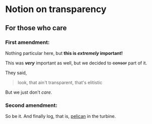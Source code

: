 # Notion on transparency

## For those who care

### First amendment:
Nothing particular here, but
**this is _extremely_ important!**

This was ***very*** important as well,
but we decided to ~~censor~~ part of it.

They said,
>look, that ain't transparent,
>that's elitistic

But we just don't _care_.

### Second amendment:
So be it.
And finally log, that is, [pelican](laskarit/viikko1/gitlog.txt) in the turbine.
